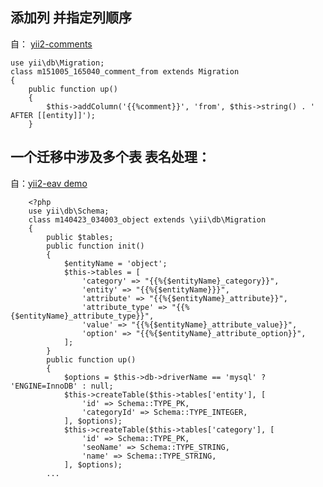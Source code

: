 ## 添加列 并指定列顺序

自： [yii2-comments](https://github.com/rmrevin/yii2-comments)

>
    use yii\db\Migration;
    class m151005_165040_comment_from extends Migration
    {
        public function up()
        {
            $this->addColumn('{{%comment}}', 'from', $this->string() . ' AFTER [[entity]]');
        }
        
        
        
## 一个迁移中涉及多个表 表名处理：

自：[yii2-eav demo](https://github.com/yarcode/yii2-eav/blob/master/examples/m140423_034003_object.php)
>
        <?php
        use yii\db\Schema;
        class m140423_034003_object extends \yii\db\Migration
        {
            public $tables;
            public function init()
            {
                $entityName = 'object';
                $this->tables = [
                    'category' => "{{%{$entityName}_category}}",
                    'entity' => "{{%{$entityName}}}",
                    'attribute' => "{{%{$entityName}_attribute}}",
                    'attribute_type' => "{{%{$entityName}_attribute_type}}",
                    'value' => "{{%{$entityName}_attribute_value}}",
                    'option' => "{{%{$entityName}_attribute_option}}",
                ];
            }
            public function up()
            {
                $options = $this->db->driverName == 'mysql' ? 'ENGINE=InnoDB' : null;
                $this->createTable($this->tables['entity'], [
                    'id' => Schema::TYPE_PK,
                    'categoryId' => Schema::TYPE_INTEGER,
                ], $options);
                $this->createTable($this->tables['category'], [
                    'id' => Schema::TYPE_PK,
                    'seoName' => Schema::TYPE_STRING,
                    'name' => Schema::TYPE_STRING,
                ], $options);
            ...